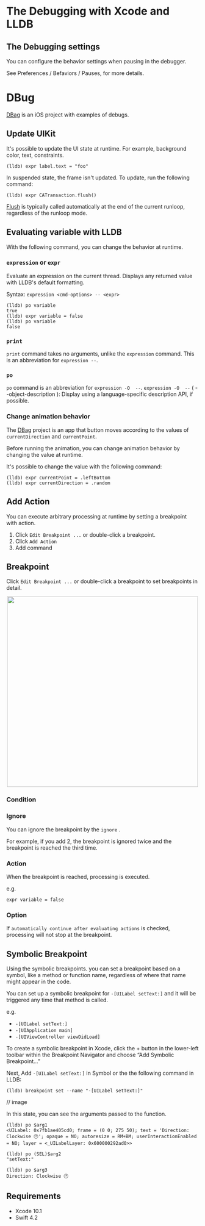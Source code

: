 # The Debugging with Xcode and LLDB

## The Debugging settings

You can configure the behavior settings when pausing in the debugger.

See Preferences / Befaviors / Pauses, for more details.

# DBug

[DBag](https://github.com/shoheiyokoyama/LLDBDebugging/tree/master/DBug/DBug) is an iOS project with examples of debugs.

## Update UIKit

It's possible to update the UI state at runtime.
For example, background color, text, constraints.

```
(lldb) expr label.text = "foo"
```

In suspended state, the frame isn't updated. To update, run the following command:

```
(lldb) expr CATransaction.flush()
```

[Flush](https://developer.apple.com/documentation/quartzcore/catransaction/1448270-flush) is typically called automatically at the end of the current runloop, regardless of the runloop mode.


## Evaluating variable with LLDB

With the following command,  you can change the behavior at runtime.

### `expression` or `expr`

Evaluate an expression on the current thread. Displays any returned value with LLDB's default formatting.

Syntax: `expression <cmd-options> -- <expr>`

```
(lldb) po variable
true
(lldb) expr variable = false
(lldb) po variable
false
```

### `print`

`print` command takes no arguments, unlike the `expression` command.
This is an abbreviation for `expression --`.

### `po`

`po` command is an abbreviation for `expression -O  --`.
`expression -O  --` ( --object-description ): Display using a language-specific description API, if possible.

### Change animation behavior

The [DBag](https://github.com/shoheiyokoyama/LLDBDebugging/tree/master/DBug/DBug) project is an app that button moves according to the values ​​of `currentDirection` and `currentPoint`.

Before running the animation, you can change animation behavior by changing the value at runtime.

It's possible to change the value with the following command:

```
(lldb) expr currentPoint = .leftBottom
(lldb) expr currentDirection = .random
```

## Add Action

You can execute arbitrary processing at runtime by setting a breakpoint with action.

 1. Click `Edit Breakpoint ...`  or double-click a breakpoint.
 2. Click `Add Action`
 3. Add command

## Breakpoint

Click `Edit Breakpoint ...`  or double-click a breakpoint to set breakpoints in detail.

<p align="center">
  <img src="https://github.com/shoheiyokoyama/LLDBDebugging/blob/master/DBug/Assets/edit-breakpoint.png" width="500">
</p>


### Condition



### Ignore

You can ignore the breakpoint by the `ignore` .

For example, if you add 2, the breakpoint is ignored twice and the breakpoint is reached the third time.

### Action

When the breakpoint is reached, processing is executed.

e.g.

```
expr variable = false
```

### Option

If `automatically continue after evaluating actions` is checked, processing will not stop at the breakpoint.

## Symbolic Breakpoint

Using the symbolic breakpoints. you can set a breakpoint based on a symbol, like a method or function name, regardless of where that name might appear in the code.

You can set up a symbolic breakpoint for `-[UILabel setText:]` and it will be triggered any time that method is called. 

e.g.

- `-[UILabel setText:]`
- `-[UIApplication main]`
- `-[UIViewController viewDidLoad]`

To create a symbolic breakpoint in Xcode, click the + button in the lower-left toolbar within the Breakpoint Navigator and choose “Add Symbolic Breakpoint…”

Next, Add `-[UILabel setText:]` in Symbol or the the following command in LLDB:

```
(lldb) breakpoint set --name "-[UILabel setText:]"
```

// image

In this state, you can see the arguments passed to the function.

```
(lldb) po $arg1
<UILabel: 0x7fb1ae405cd0; frame = (0 0; 275 50); text = 'Direction: Clockwise 🕐'; opaque = NO; autoresize = RM+BM; userInteractionEnabled = NO; layer = <_UILabelLayer: 0x600000292ad0>>

(lldb) po (SEL)$arg2
"setText:"

(lldb) po $arg3
Direction: Clockwise 🕐
```


## Requirements

- Xcode 10.1
- Swift 4.2
